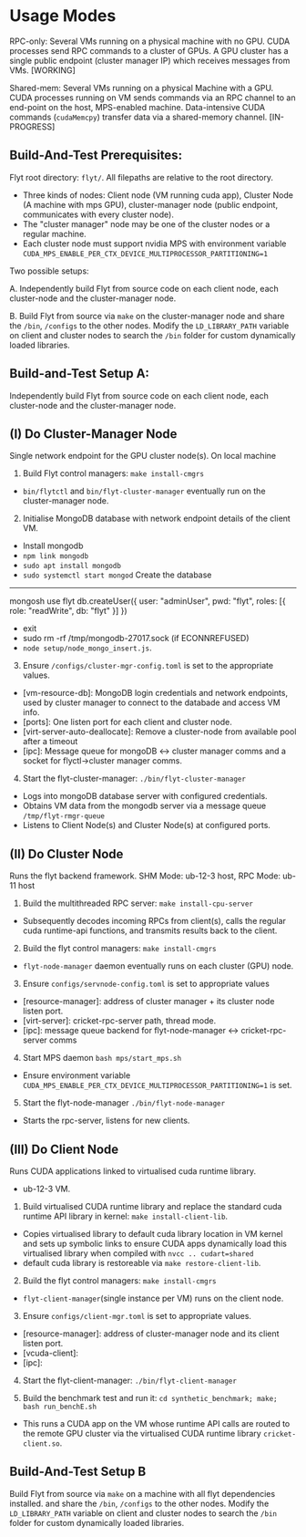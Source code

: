 Usage Modes
===========
RPC-only: Several VMs running on a physical machine with no GPU. CUDA processes send RPC commands to a cluster of GPUs. A GPU cluster has a single public endpoint (cluster manager IP) which receives messages from VMs. [WORKING]

Shared-mem: Several VMs running on a physical Machine with a GPU. CUDA processes running on VM sends commands via an RPC channel to an end-point on
the host, MPS-enabled machine. Data-intensive CUDA commands (`cudaMemcpy`) transfer data via a shared-memory channel. [IN-PROGRESS]

Build-And-Test Prerequisites:
-----------------------------
Flyt root directory: `flyt/`. All filepaths are relative to the root directory.
- Three kinds of nodes: Client node (VM running cuda app), Cluster Node (A machine with mps GPU), cluster-manager node (public endpoint, communicates with every cluster node). 
- The "cluster manager" node may be one of the cluster nodes or a regular machine.
- Each cluster node must support nvidia MPS with environment variable `CUDA_MPS_ENABLE_PER_CTX_DEVICE_MULTIPROCESSOR_PARTITIONING=1`

Two possible setups:

A. Independently build Flyt from source code on each client node, each cluster-node and the cluster-manager node.

B. Build Flyt from source via `make` on the cluster-manager node and share the `/bin`, `/configs` to the other nodes. Modify the `LD_LIBRARY_PATH` variable on client and cluster nodes to search the `/bin` folder for custom dynamically loaded libraries.

## Build-and-Test Setup A:
Independently build Flyt from source code on each client node, each cluster-node and the cluster-manager node.

(I) Do Cluster-Manager Node
---------------------------
Single network endpoint for the GPU cluster node(s).
On local machine
1. Build Flyt control managers: `make install-cmgrs`
- `bin/flytctl` and `bin/flyt-cluster-manager` eventually run on the cluster-manager node.

2. Initialise MongoDB database with network endpoint details of the client VM.
- Install mongodb
- `npm link mongodb`
- `sudo apt install mongodb`
- `sudo systemctl start mongod`
Create the database
-------------------
mongosh
use flyt
db.createUser({
    user: "adminUser",
    pwd: "flyt",
    roles: [{ role: "readWrite", db: "flyt" }]
})
- exit
- sudo rm -rf /tmp/mongodb-27017.sock (if ECONNREFUSED)
- `node setup/node_mongo_insert.js`.

3. Ensure `/configs/cluster-mgr-config.toml` is set to the appropriate values.
- [vm-resource-db]: MongoDB login credentials and network endpoints, used by cluster manager to connect to the databade and access VM info.
- [ports]: One listen port for each client and cluster node.
- [virt-server-auto-deallocate]: Remove a cluster-node from available pool after a timeout
- [ipc]: Message queue for mongoDB <-> cluster manager comms and a socket for flyctl->cluster manager comms.

4. Start the flyt-cluster-manager: `./bin/flyt-cluster-manager`
- Logs into mongoDB database server with configured credentials.
- Obtains VM data from the mongodb server via a message queue `/tmp/flyt-rmgr-queue`
- Listens to Client Node(s) and Cluster Node(s) at configured ports.

(II) Do Cluster Node
--------------------
Runs the flyt backend framework.
SHM Mode: ub-12-3 host, RPC Mode: ub-11 host
1. Build the multithreaded RPC server: `make install-cpu-server`
- Subsequently decodes incoming RPCs from client(s), calls the regular cuda runtime-api functions, and transmits results back to the client.

2. Build the flyt control managers: `make install-cmgrs`
- `flyt-node-manager` daemon eventually runs on each cluster (GPU) node.

3. Ensure `configs/servnode-config.toml` is set to appropriate values
- [resource-manager]: address of cluster manager + its cluster node listen port.
- [virt-server]: cricket-rpc-server path, thread mode.
- [ipc]: message queue backend for flyt-node-manager <-> cricket-rpc-server comms

4. Start MPS daemon `bash mps/start_mps.sh`
- Ensure environment variable `CUDA_MPS_ENABLE_PER_CTX_DEVICE_MULTIPROCESSOR_PARTITIONING=1` is set.

5. Start the flyt-node-manager `./bin/flyt-node-manager`
- Starts the rpc-server, listens for new clients.


(III) Do Client Node
--------------------
Runs CUDA applications linked to virtualised cuda runtime library.
- ub-12-3 VM.
1. Build virtualised CUDA runtime library and replace the standard cuda runtime API library in kernel: `make install-client-lib`.
- Copies virtualised library to default cuda library location in VM kernel and sets up symbolic links to ensure CUDA apps dynamically load this virtualised library when compiled with `nvcc .. cudart=shared`
- default cuda library is restoreable via `make restore-client-lib`.

2. Build the flyt control managers: `make install-cmgrs`
- `flyt-client-manager`(single instance per VM) runs on the client node.

3. Ensure `configs/client-mgr.toml` is set to appropriate values.
- [resource-manager]: address of cluster-manager node and its client listen port.
- [vcuda-client]:
- [ipc]:

4. Start the flyt-client-manager: `./bin/flyt-client-manager`

5. Build the benchmark test and run it: `cd synthetic_benchmark; make; bash run_benchE.sh`
- This runs a CUDA app on the VM whose runtime API calls are routed to the remote GPU cluster via the virtualised CUDA runtime library `cricket-client.so`.


## Build-And-Test Setup B
Build Flyt from source via `make` on a machine with all flyt dependencies installed. and share the `/bin`, `/configs` to the other nodes. Modify the `LD_LIBRARY_PATH` variable on client and cluster nodes to search the `/bin` folder for custom dynamically loaded libraries.



